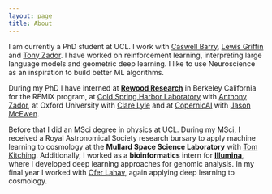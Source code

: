 ```yaml
---
layout: page
title: About
---
```


I am currently a PhD student at UCL. I work with [Caswell Barry](https://barry-lab.com/), [Lewis Griffin](https://scholar.google.com/citations?hl=en&user=Gw5Pc1UAAAAJ&view_op=list_works&sortby=pubdate) and [Tony Zador](https://zadorlab.labsites.cshl.edu/). I have worked on reinforcement learning, interpreting large language models and geometric deep learning. I like to use Neuroscience as an inspiration to build better ML algorithms.

During my PhD I have interned at [**Rewood Research**](https://www.redwoodresearch.org/) in Berkeley California for the REMIX program, at [Cold Spring Harbor Laboratory](https://en.wikipedia.org/wiki/Cold_Spring_Harbor_Laboratory) with [Anthony Zador](https://zadorlab.labsites.cshl.edu/), at Oxford University with [Clare Lyle](https://clarelyle.com/) and at [CopernicAI](https://copernicai.com/) with [Jason McEwen](http://www.jasonmcewen.org/).

Before that I did an MSci degree in physics at UCL. During my MSci, I received a Royal Astronomical Society 
research bursary to apply machine learning to cosmology at the **Mullard Space Science Laboratory** with [Tom Kitching](https://scholar.google.com/citations?user=YoFoNiAAAAAJ&hl=en).
Additionally, I worked as a **bioinformatics** intern for [**Illumina**](illumina.com), where I developed deep learning approaches for genomic analysis. In my final year I worked with [Ofer Lahav](https://scholar.google.com/citations?user=AjP6PvoAAAAJ&hl=en&oi=ao), again applying deep learning to cosmology. 